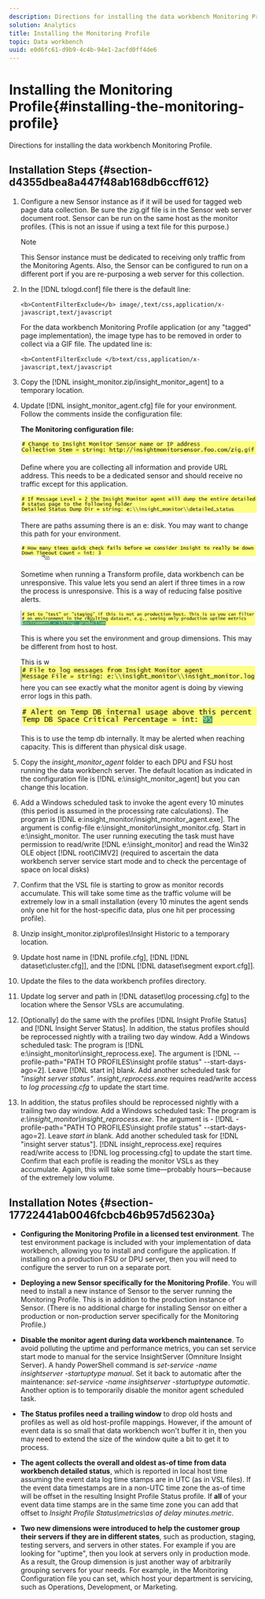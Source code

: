 ```yaml
---
description: Directions for installing the data workbench Monitoring Profile.
solution: Analytics
title: Installing the Monitoring Profile
topic: Data workbench
uuid: e0d6fc61-d9b9-4c4b-94e1-2acfd0ff4de6
---
```


# Installing the Monitoring Profile{#installing-the-monitoring-profile}

Directions for installing the data workbench Monitoring Profile.

## Installation Steps {#section-d4355dbea8a447f48ab168db6ccff612}

1. Configure a new Sensor instance as if it will be used for tagged web page data collection. Be sure the zig.gif file is in the Sensor web server document root. Sensor can be run on the same host as the monitor profiles. (This is not an issue if using a text file for this purpose.)

   >[!NOTE]
   >
   >This Sensor instance must be dedicated to receiving only traffic from the Monitoring Agents. Also, the Sensor can be configured to run on a different port if you are re-purposing a web server for this collection.

1. In the [!DNL txlogd.conf] file there is the default line:

   ```
   <b>ContentFilterExclude</b> image/,text/css,application/x-javascript,text/javascript
   ```

   For the data workbench Monitoring Profile application (or any "tagged" page implementation), the image type has to be removed in order to collect via a GIF file. The updated line is:

   ```
   <b>ContentFilterExclude </b>text/css,application/x-javascript,text/javascript
   ```

1. Copy the [!DNL insight_monitor.zip/insight_monitor_agent] to a temporary location. 
1. Update [!DNL insight_monitor_agent.cfg] file for your environment. Follow the comments inside the configuration file:

   **The Monitoring configuration file:**

   ![](assets/monitor_agent_cfg_sensor.png)

   Define where you are collecting all information and provide URL address. This needs to be a dedicated sensor and should receive no traffic except for this application.

   ![](assets/monitor_agent_cfg_dump.png)

   There are paths assuming there is an e: disk. You may want to change this path for your environment. 

   ![](assets/monitor_agent_cfg_quickcheck.png)

   Sometime when running a Transform profile, data workbench can be unresponsive. This value lets you send an alert if three times in a row the process is unresponsive. This is a way of reducing false positive alerts.

   ![](assets/monitor_agent_cfg_groups.png)

   This is where you set the environment and group dimensions. This may be different from host to host.

   This is w ![](assets/monitor_agent_cfg_debug.png)here you can see exactly what the monitor agent is doing by viewing error logs in this path.

   ![](assets/monitor_agent_cfg_tempdb.png)

   This is to use the temp db internally. It may be alerted when reaching capacity. This is different than physical disk usage. 

1. Copy the *insight_monitor_agent* folder to each DPU and FSU host running the data workbench server. The default location as indicated in the configuration file is [!DNL e:\insight_monitor_agent] but you can change this location. 

1. Add a Windows scheduled task to invoke the agent every 10 minutes (this period is assumed in the processing rate calculations). The program is [!DNL e:insight_monitor/insight_monitor_agent.exe]. The argument is config-file e:\insight_monitor\insight_monitor.cfg. Start in e:\insight_monitor. The user running executing the task must have permission to read/write [!DNL e:\insight_monitor] and read the Win32 OLE object [!DNL root\CIMV2] (required to ascertain the data workbench server service start mode and to check the percentage of space on local disks) 

1. Confirm that the VSL file is starting to grow as monitor records accumulate. This will take some time as the traffic volume will be extremely low in a small installation (every 10 minutes the agent sends only one hit for the host-specific data, plus one hit per processing profile). 
1. Unzip insight_monitor.zip\profiles\Insight Historic to a temporary location. 
1. Update host name in [!DNL profile.cfg], [!DNL  [!DNL dataset\cluster.cfg]], and the [!DNL  [!DNL dataset\segment export.cfg]]. 

1. Update the files to the data workbench profiles directory. 
1. Update log server and path in [!DNL dataset\log processing.cfg] to the location where the Sensor VSLs are accumulating. 
1. [Optionally] do the same with the profiles [!DNL Insight Profile Status] and [!DNL Insight Server Status]. In addition, the status profiles should be reprocessed nightly with a trailing two day window. Add a Windows scheduled task: The program is [!DNL e:\insight_monitor\insight_reprocess.exe]. The argument is [!DNL --profile-path="PATH TO PROFILES\insight profile status" --start-days-ago=2]. Leave [!DNL start in] blank. Add another scheduled task for *"insight server status"*. *insight_reprocess.exe* requires read/write access to *log processing.cfg* to update the start time. 

1. In addition, the status profiles should be reprocessed nightly with a trailing two day window. Add a Windows scheduled task: The program is *e:\insight_monitor\insight_reprocess.exe*. The argument is - [!DNL -profile-path="PATH TO PROFILES\insight profile status" --start-days-ago=2]. Leave *start in* blank. Add another scheduled task for [!DNL "insight server status"]. [!DNL insight_reprocess.exe] requires read/write access to [!DNL log processing.cfg] to update the start time. Confirm that each profile is reading the monitor VSLs as they accumulate. Again, this will take some time—probably hours—because of the extremely low volume.

## Installation Notes {#section-17722441ab0046fcbcb46b957d56230a}

* **Configuring the Monitoring Profile in a licensed test environment**. The test environment package is included with your implementation of data workbench, allowing you to install and configure the application. If installing on a production FSU or DPU server, then you will need to configure the server to run on a separate port. 
* **Deploying a new Sensor specifically for the Monitoring Profile**. You will need to install a new instance of Sensor to the server running the Monitoring Profile. This is in addition to the production instance of Sensor. (There is no additional charge for installing Sensor on either a production or non-production server specifically for the Monitoring Profile.) 
* **Disable the monitor agent during data workbench maintenance**. To avoid polluting the uptime and performance metrics, you can set service start mode to manual for the service InsightServer (Omniture Insight Server). A handy PowerShell command is *set-service -name insightserver -startuptype manual*. Set it back to automatic after the maintenance: *set-service -name insightserver -startuptype automatic*. Another option is to temporarily disable the monitor agent scheduled task. 
* **The Status profiles need a trailing window** to drop old hosts and profiles as well as old host-profile mappings. However, if the amount of event data is so small that data workbench won't buffer it in, then you may need to extend the size of the window quite a bit to get it to process. 
* **The agent collects the overall and oldest as-of time from data workbench detailed status**, which is reported in local host time assuming the event data log time stamps are in UTC (as in VSL files). If the event data timestamps are in a non-UTC time zone the as-of time will be offset in the resulting Insight Profile Status profile. If **all** of your event data time stamps are in the same time zone you can add that offset to *Insight Profile Status\metrics\as of delay minutes.metric*. 

* **Two new dimensions were introduced to help the customer group their servers if they are in different states**, such as production, staging, testing servers, and servers in other states. For example if you are looking for "uptime", then you look at servers only in production mode. As a result, the Group dimension is just another way of arbitrarily grouping servers for your needs. For example, in the Monitoring Configuration file you can set, which host your department is servicing, such as Operations, Development, or Marketing.

